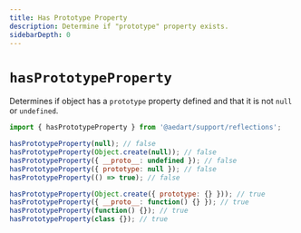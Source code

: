 ```yaml
---
title: Has Prototype Property
description: Determine if "prototype" property exists.
sidebarDepth: 0
---
```


# `hasPrototypeProperty` <Badge type="tip" text="Available since v0.9" vertical="middle" />

Determines if object has a `prototype` property defined and that it is not `null` or `undefined`.

```js
import { hasPrototypeProperty } from '@aedart/support/reflections';

hasPrototypeProperty(null); // false
hasPrototypeProperty(Object.create(null)); // false
hasPrototypeProperty({ __proto__: undefined }); // false
hasPrototypeProperty({ prototype: null }); // false
hasPrototypeProperty(() => true); // false

hasPrototypeProperty(Object.create({ prototype: {} })); // true
hasPrototypeProperty({ __proto__: function() {} }); // true
hasPrototypeProperty(function() {}); // true
hasPrototypeProperty(class {}); // true
```
